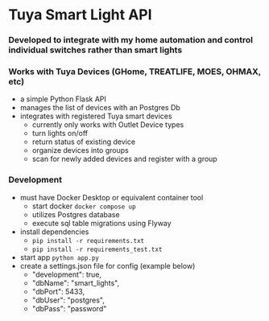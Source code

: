 # Tuya Smart Light API

### Developed to integrate with my home automation and control individual switches rather than smart lights
### Works with Tuya Devices (GHome, TREATLIFE, MOES, OHMAX, etc)

- a simple Python Flask API 
- manages the list of devices with an Postgres Db
- integrates with registered Tuya smart devices
  - currently only works with Outlet Device types
  - turn lights on/off
  - return status of existing device
  - organize devices into groups
  - scan for newly added devices and register with a group



### Development
- must have Docker Desktop or equivalent container tool
  - start docker ```docker compose up```
  - utilizes Postgres database
  - execute sql table migrations using Flyway
- install dependencies
  - ```pip install -r requirements.txt```
  - ```pip install -r requirements_test.txt```
- start app ```python app.py```
- create a settings.json file for config (example below)
  - "development": true,
  - "dbName": "smart_lights",
  - "dbPort": 5433,
  - "dbUser": "postgres",
  - "dbPass": "password"